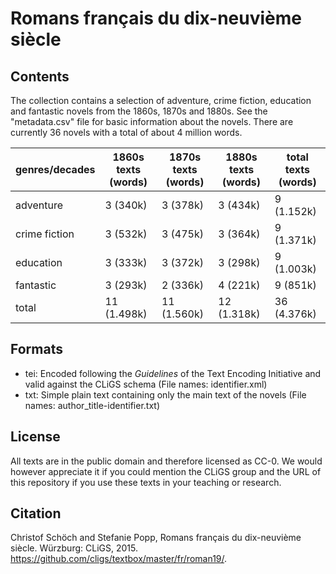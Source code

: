 Romans français du dix-neuvième siècle
======================================

## Contents

The collection contains a selection of adventure, crime fiction, education and fantastic novels from the 1860s, 1870s and 1880s. See the "metadata.csv" file for basic information about the novels. There are currently 36 novels with a total of about 4 million words.

|genres/decades|1860s texts (words) |1870s texts (words) | 1880s texts (words) | total texts (words) |
|--------------|--------------------|--------------------|---------------------|---------------------|
|adventure     |         3   (340k) |         3   (378k) |          3   (434k) |          9 (1.152k) |
|crime fiction |         3   (532k) |         3   (475k) |          3   (364k) |          9 (1.371k) |
|education     |         3   (333k) |         3   (372k) |          3   (298k) |          9 (1.003k) |
|fantastic     |         3   (293k) |         2   (336k) |          4   (221k) |          9   (851k) |
|total         |        11 (1.498k) |        11 (1.560k) |         12 (1.318k) |         36 (4.376k) |


## Formats 

* tei: Encoded following the _Guidelines_ of the Text Encoding Initiative and valid against the CLiGS schema (File names: identifier.xml)
* txt: Simple plain text containing only the main text of the novels (File names: author_title-identifier.txt)


## License

All texts are in the public domain and therefore licensed as CC-0. We would however appreciate it if you could mention the CLiGS group and the URL of this repository if you use these texts in your teaching or research.  

## Citation

Christof Schöch and Stefanie Popp, Romans français du dix-neuvième siècle. Würzburg: CLiGS, 2015. https://github.com/cligs/textbox/master/fr/roman19/. 

 
